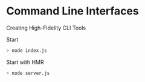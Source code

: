 # Command Line Interfaces

Creating High-Fidelity CLI Tools

Start
```sh
> node index.js
```

Start with HMR
```sh
> node server.js
```

